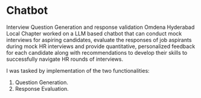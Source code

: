 # Chatbot
Interview Question Generation and response validation
Omdena Hyderabad Local Chapter worked on a LLM based chatbot that can conduct mock interviews for aspiring candidates, evaluate the responses of job aspirants during mock HR interviews and provide quantitative, personalized feedback for each candidate along with recommendations to develop their skills to successfully navigate HR rounds of interviews.

I was tasked by implementation of the two functionalities:
1. Question Generation.
2. Response Evaluation.

